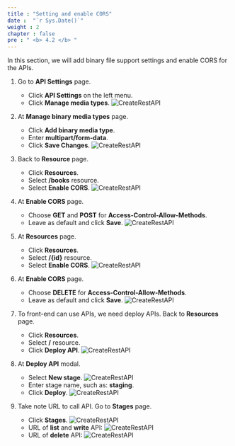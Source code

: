 ```yaml
---
title : "Setting and enable CORS"
date :  "`r Sys.Date()`" 
weight : 2
chapter : false
pre : " <b> 4.2 </b> "
---
```

In this section, we will add binary file support settings and enable CORS for the APIs.

1. Go to **API Settings** page.
    - Click **API Settings** on the left menu.
    - Click **Manage media types**.
![CreateRestAPI](/000079-Book-store-Book-store-front-end-code-calling-API-Gateway/images/temp/1/65.png?width=90pc)

2. At **Manage binary media types** page.
    - Click **Add binary media type**.
    - Enter **multipart/form-data**.
    - Click **Save Changes**.
![CreateRestAPI](/000079-Book-store-Book-store-front-end-code-calling-API-Gateway/images/temp/1/66.png?width=90pc)

3. Back to **Resource** page.
    - Click **Resources**.
    - Select **/books** resource.
    - Select **Enable CORS**.
![CreateRestAPI](/000079-Book-store-Book-store-front-end-code-calling-API-Gateway/images/temp/1/67.png?width=90pc)

4. At **Enable CORS** page.
    - Choose **GET** and **POST** for **Access-Control-Allow-Methods**.
    - Leave as default and click **Save**.
![CreateRestAPI](/000079-Book-store-Book-store-front-end-code-calling-API-Gateway/images/temp/1/68.png?width=90pc)

5. At **Resources** page.
    - Click **Resources**.
    - Select **/{id}** resource.
    - Select **Enable CORS**.
![CreateRestAPI](/000079-Book-store-Book-store-front-end-code-calling-API-Gateway/images/temp/1/69.png?width=90pc)

6. At **Enable CORS** page.
    - Choose **DELETE** for **Access-Control-Allow-Methods**.
    - Leave as default and click **Save**.
![CreateRestAPI](/000079-Book-store-Book-store-front-end-code-calling-API-Gateway/images/temp/1/70.png?width=90pc)

7. To front-end can use APIs, we need deploy APIs. Back to **Resources** page.
    - Click **Resources**.
    - Select **/** resource.
    - Click **Deploy API**.
![CreateRestAPI](/000079-Book-store-Book-store-front-end-code-calling-API-Gateway/images/temp/1/71.png?width=90pc)

10. At **Deploy API** modal.
    - Select **New stage**.
  ![CreateRestAPI](/000079-Book-store-Book-store-front-end-code-calling-API-Gateway/images/temp/1/72.png?width=90pc)
    - Enter stage name, such as: **staging**.
    - Click **Deploy**.
  ![CreateRestAPI](/000079-Book-store-Book-store-front-end-code-calling-API-Gateway/images/temp/1/73.png?width=90pc)

12. Take note URL to call API. Go to **Stages** page.
    - Click **Stages**.
  ![CreateRestAPI](/000079-Book-store-Book-store-front-end-code-calling-API-Gateway/images/temp/1/74.png?width=90pc)
    - URL of **list** and **write** API:
  ![CreateRestAPI](/000079-Book-store-Book-store-front-end-code-calling-API-Gateway/images/temp/1/75.png?width=90pc)
    - URL of **delete** API:
  ![CreateRestAPI](/000079-Book-store-Book-store-front-end-code-calling-API-Gateway/images/temp/1/76.png?width=90pc)
